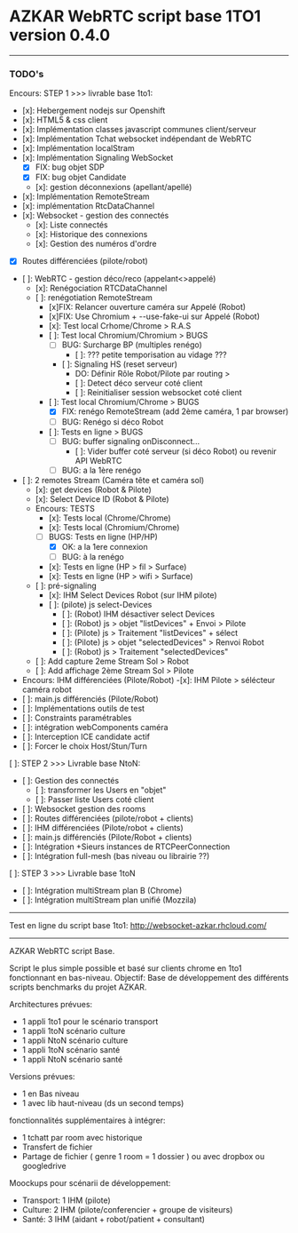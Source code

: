 # AZKAR WebRTC script base 1TO1 version 0.4.0 

-------------------------------------------------

### TODO's

Encours:  STEP 1 >>> livrable base 1to1:
- [x]: Hebergement nodejs sur Openshift
- [x]: HTML5 & css client
- [x]: Implémentation classes javascript communes client/serveur
- [x]: Implémentation Tchat websocket indépendant de WebRTC
- [x]: Implémentation localStram
- [x]: Implémentation Signaling WebSocket 
	- [x] FIX: bug objet SDP
	- [x] FIX: bug objet Candidate
	- [x]: gestion déconnexions (apellant/apellé)
- [x]: Implémentation RemoteStream
- [x]: implémentation RtcDataChannel 
- [x]: Websocket - gestion des connectés
	- [x]: Liste connectés
	- [x]: Historique des connexions
	- [x]: Gestion des numéros d'ordre
- [x] Routes différenciées (pilote/robot)	
- [ ]:  WebRTC - gestion déco/reco (appelant<>appelé)
	- [x]: Renégociation RTCDataChannel
	- [ ]: renégotiation RemoteStream 
        - [x]FIX: Relancer ouverture caméra sur Appelé (Robot)
        - [x]FIX: Use Chromium + --use-fake-ui sur Appelé (Robot)
        - [x]: Test local Crhome/Chrome > R.A.S
        - [ ]: Test local Chromium/Chromium > BUGS
            - [ ] BUG: Surcharge BP (multiples renégo)
                - [ ]: ??? petite temporisation au vidage ???
            - [ ]: Signaling HS (reset serveur) 
                - DO: Définir Rôle Robot/Pilote par routing > 
                - [ ]: Detect déco serveur coté client
                - [ ]: Reinitialiser session websocket coté client
        - [ ]: Test local Chromium/Chrome > BUGS
            - [x] FIX: renégo RemoteStream (add 2ème caméra, 1 par browser)
            - [ ] BUG: Renégo si déco Robot
        - [ ]: Tests en ligne > BUGS 
            - [ ] BUG: buffer signaling onDisconnect...
                - [ ]: Vider buffer coté serveur (si déco Robot) ou revenir API WebRTC
            - [ ] BUG: a la 1ère renégo
- [ ]: 2 remotes Stream (Caméra tête et caméra sol)
    - [x]: get devices (Robot & Pilote)
    - [x]: Select Device ID (Robot & Pilote)
    - Encours: TESTS
        - [x]: Tests local (Chrome/Chrome)
        - [x]: Tests local (Chromium/Chrome)
        - [ ] BUGS: Tests en ligne (HP/HP)
            - [x] OK: a la 1ere connexion 
            - [ ] BUG: à la renégo
        - [x]: Tests en ligne (HP > fil > Surface)
        - [x]: Tests en ligne (HP > wifi > Surface)
    - [ ]: pré-signaling 
        - [x]: IHM Select Devices Robot (sur IHM pilote)
        - [ ]: (pilote) js select-Devices
            - [ ]: (Robot) IHM désactiver select Devices
            - [ ]: (Robot) js > objet "listDevices" + Envoi > Pilote
            - [ ]: (Pilote) js > Traitement "listDevices" + sélect
            - [ ]: (Pilote) js > objet "selectedDevices" > Renvoi Robot
            - [ ]: (Robot) js > Traitement "selectedDevices" 
    - [ ]: Add capture 2eme Stream Sol > Robot
    - [ ]: Add affichage 2ème Stream Sol > Pilote
- Encours: IHM différenciées (Pilote/Robot)
    -[x]: IHM Pilote > sélécteur caméra robot
- [ ]: main.js différenciés (Pilote/Robot)
- [ ]: Implémentations outils de test
- [ ]: Constraints paramétrables
- [ ]: intégration webComponents caméra
- [ ]: Interception ICE candidate actif
- [ ]: Forcer le choix Host/Stun/Turn

[ ]: STEP 2 >>> Livrable base NtoN:
- [ ]: Gestion des connectés
	- [ ]: transformer les Users en "objet"
	- [ ]: Passer liste Users coté client
- [ ]: Websocket gestion des rooms
- [ ]: Routes différenciées (pilote/robot + clients)
- [ ]: IHM différenciées (Pilote/robot + clients)
- [ ]: main.js différenciés (Pilote/Robot + clients)	
- [ ]: Intégration +Sieurs instances de RTCPeerConnection
- [ ]: Intégration full-mesh (bas niveau ou librairie ??)

[ ]: STEP 3 >>> Livrable base 1toN
- [ ]: Intégration multiStream plan B (Chrome) 
- [ ]: Intégration multiStream plan unifié (Mozzila) 

------------------------------------------------------------

Test en ligne du script base 1to1:
http://websocket-azkar.rhcloud.com/

------------------------------------------------------------
AZKAR WebRTC script Base.

Script le plus simple possible et basé sur clients chrome en 1to1 fonctionnant en bas-niveau. Objectif: Base de développement des différents scripts benchmarks du projet AZKAR.

Architectures prévues:
- 1 appli 1to1 pour le scénario transport 
- 1 appli 1toN scénario culture
- 1 appli NtoN scénario culture
- 1 appli 1toN scénario santé
- 1 appli NtoN scénario santé

Versions prévues:
- 1 en Bas niveau
- 1 avec lib haut-niveau (ds un second temps)

fonctionnalités supplémentaires à intégrer:
- 1 tchatt par room avec historique
- Transfert de fichier 
- Partage de fichier ( genre 1 room = 1 dossier ) ou avec dropbox ou googledrive

Moockups pour scénarii de développement:
- Transport: 1 IHM (pilote)
- Culture: 2 IHM (pilote/conferencier + groupe de visiteurs)
- Santé: 3 IHM (aidant + robot/patient + consultant)